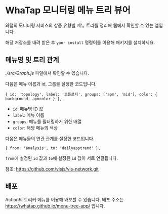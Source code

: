 # WhaTap 모니터링 메뉴 트리 뷰어

와탭의 모니터링 서비스의 상품 유형별 메뉴 트리를 정리해 웹에서 확인할 수 있는 앱입니다.

해당 저장소를 내려 받은 후 `yanr install` 명령어를 이용해 패키지를 설치하세요.

## 메뉴명 및 트리 관계

*./src/Graph.js* 파일에서 확인할 수 있습니다.

다음은 메뉴 이름과 id, 그룹을 설정한 코드입니다.

```
{ id: 'topology', label: '토폴로지', groups: ['apm', 'mid'], color: { background: apmcolor } },
```

* `id`: 메뉴명 ID 값
* `label`: 메뉴 이름
* `groups`: 메뉴를 필터링하기 위한 배열
* `color`: 해당 메뉴의 색상

다음은 메뉴들의 연관 관계를 설정한 코드입니다.

```
{ from: 'analysis', to: 'dailyapptrend' },
```

`from`에 설정된 `id` 값과 `to`에 설정된 `id` 값이 서로 연결됩니다.

참조: <https://github.com/visjs/vis-network.git>

## 배포

Action의 트리커 메뉴를 이용해 배포할 수 있습니다. 배포 주소는 <https://whatap.github.io/menu-tree-app/> 입니다.
